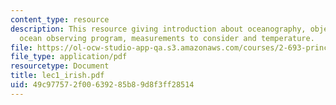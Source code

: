 ```yaml
---
content_type: resource
description: This resource giving introduction about oceanography, objective of an
  ocean observing program, measurements to consider and temperature.
file: https://ol-ocw-studio-app-qa.s3.amazonaws.com/courses/2-693-principles-of-oceanographic-instrument-systems-sensors-and-measurements-13-998-spring-2004/49c977572f00639285b89d8f3ff28514_lec1_irish.pdf
file_type: application/pdf
resourcetype: Document
title: lec1_irish.pdf
uid: 49c97757-2f00-6392-85b8-9d8f3ff28514
---
```

